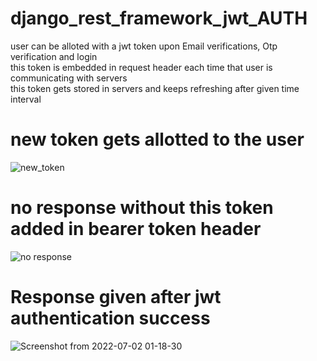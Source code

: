 # django_rest_framework_jwt_AUTH
user can be alloted with a jwt token upon Email verifications, Otp verification and login  
this token is embedded in request header each time that user is communicating with servers  
this token gets stored in servers and keeps refreshing after given time interval  
# new token gets allotted to the user  
![new_token](https://user-images.githubusercontent.com/72104547/176961240-cf5492a8-2c8e-43a8-aec2-63f456ca709d.png)  
# no response without this token added in bearer token header  
![no response](https://user-images.githubusercontent.com/72104547/176961363-a3e93de1-0183-4a3a-accf-804522f05998.png)  
# Response given after jwt authentication success  
![Screenshot from 2022-07-02 01-18-30](https://user-images.githubusercontent.com/72104547/176961453-8017a24a-ec4f-4896-b001-b17a340725b9.png)
